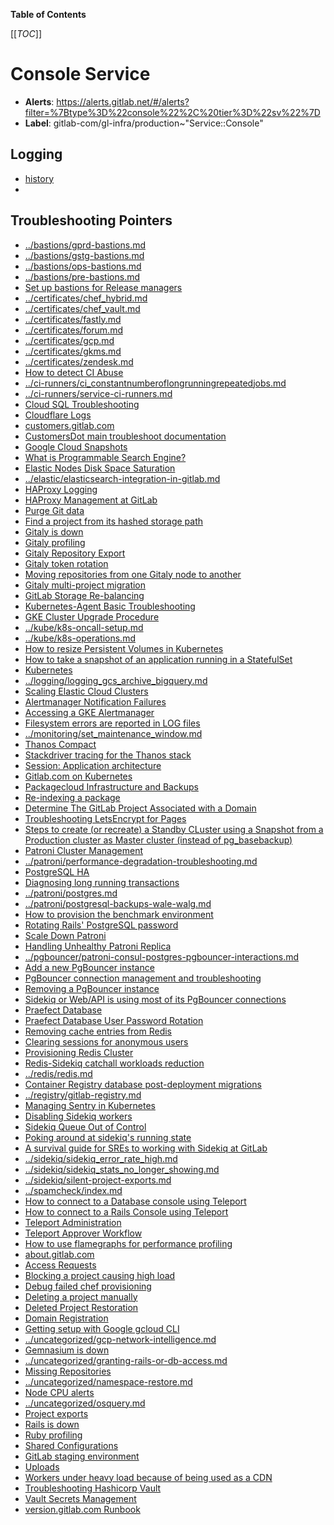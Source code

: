 <!-- MARKER: do not edit this section directly. Edit services/service-catalog.yml then run scripts/generate-docs -->

**Table of Contents**

[[_TOC_]]

# Console Service

* **Alerts**: <https://alerts.gitlab.net/#/alerts?filter=%7Btype%3D%22console%22%2C%20tier%3D%22sv%22%7D>
* **Label**: gitlab-com/gl-infra/production~"Service::Console"

## Logging

* [history]()
* []()

## Troubleshooting Pointers

* [../bastions/gprd-bastions.md](../bastions/gprd-bastions.md)
* [../bastions/gstg-bastions.md](../bastions/gstg-bastions.md)
* [../bastions/ops-bastions.md](../bastions/ops-bastions.md)
* [../bastions/pre-bastions.md](../bastions/pre-bastions.md)
* [Set up bastions for Release managers](../bastions/rm-bastion-access.md)
* [../certificates/chef_hybrid.md](../certificates/chef_hybrid.md)
* [../certificates/chef_vault.md](../certificates/chef_vault.md)
* [../certificates/fastly.md](../certificates/fastly.md)
* [../certificates/forum.md](../certificates/forum.md)
* [../certificates/gcp.md](../certificates/gcp.md)
* [../certificates/gkms.md](../certificates/gkms.md)
* [../certificates/zendesk.md](../certificates/zendesk.md)
* [How to detect CI Abuse](../ci-runners/ci-abuse-handling.md)
* [../ci-runners/ci_constantnumberoflongrunningrepeatedjobs.md](../ci-runners/ci_constantnumberoflongrunningrepeatedjobs.md)
* [../ci-runners/service-ci-runners.md](../ci-runners/service-ci-runners.md)
* [Cloud SQL Troubleshooting](../cloud-sql/cloud-sql.md)
* [Cloudflare Logs](../cloudflare/logging.md)
* [customers.gitlab.com](../customersdot/api-key-rotation.md)
* [CustomersDot main troubleshoot documentation](../customersdot/overview.md)
* [Google Cloud Snapshots](../disaster-recovery/gcp-snapshots.md)
* [What is Programmable Search Engine?](../docs.gitlab.com/programmableSearch.md)
* [Elastic Nodes Disk Space Saturation](../elastic/disk_space_saturation.md)
* [../elastic/elasticsearch-integration-in-gitlab.md](../elastic/elasticsearch-integration-in-gitlab.md)
* [HAProxy Logging](../frontend/haproxy-logging.md)
* [HAProxy Management at GitLab](../frontend/haproxy.md)
* [Purge Git data](../git/purge-git-data.md)
* [Find a project from its hashed storage path](../gitaly/find-project-from-hashed-storage.md)
* [Gitaly is down](../gitaly/gitaly-down.md)
* [Gitaly profiling](../gitaly/gitaly-profiling.md)
* [Gitaly Repository Export](../gitaly/gitaly-repositry-export.md)
* [Gitaly token rotation](../gitaly/gitaly-token-rotation.md)
* [Moving repositories from one Gitaly node to another](../gitaly/move-repositories.md)
* [Gitaly multi-project migration](../gitaly/multi-project-migration.md)
* [GitLab Storage Re-balancing](../gitaly/storage-rebalancing.md)
* [Kubernetes-Agent Basic Troubleshooting](../kas/kubernetes-agent-basic-troubleshooting.md)
* [GKE Cluster Upgrade Procedure](../kube/k8s-cluster-upgrade.md)
* [../kube/k8s-oncall-setup.md](../kube/k8s-oncall-setup.md)
* [../kube/k8s-operations.md](../kube/k8s-operations.md)
* [How to resize Persistent Volumes in Kubernetes](../kube/k8s-pvc-resize.md)
* [How to take a snapshot of an application running in a StatefulSet](../kube/k8s-sts-snapshot.md)
* [Kubernetes](../kube/kubernetes.md)
* [../logging/logging_gcs_archive_bigquery.md](../logging/logging_gcs_archive_bigquery.md)
* [Scaling Elastic Cloud Clusters](../logging/scaling.md)
* [Alertmanager Notification Failures](../monitoring/alertmanager-notification-failures.md)
* [Accessing a GKE Alertmanager](../monitoring/alerts_gke.md)
* [Filesystem errors are reported in LOG files](../monitoring/filesystem_alerts.md)
* [../monitoring/set_maintenance_window.md](../monitoring/set_maintenance_window.md)
* [Thanos Compact](../monitoring/thanos-compact.md)
* [Stackdriver tracing for the Thanos stack](../monitoring/thanos-tracing.md)
* [Session: Application architecture](../onboarding/architecture.md)
* [Gitlab.com on Kubernetes](../onboarding/gitlab.com_on_k8s.md)
* [Packagecloud Infrastructure and Backups](../packagecloud/infrastructure.md)
* [Re-indexing a package](../packagecloud/reindex-package.md)
* [Determine The GitLab Project Associated with a Domain](../pages/pages-domain-lookup.md)
* [Troubleshooting LetsEncrypt for Pages](../pages/pages-letsencrypt.md)
* [Steps to create (or recreate) a Standby CLuster using a Snapshot from a Production cluster as Master cluster (instead of pg_basebackup)](../patroni/build_cluster_from_snapshot.md)
* [Patroni Cluster Management](../patroni/patroni-management.md)
* [../patroni/performance-degradation-troubleshooting.md](../patroni/performance-degradation-troubleshooting.md)
* [PostgreSQL HA](../patroni/pg-ha.md)
* [Diagnosing long running transactions](../patroni/postgres-long-running-transaction.md)
* [../patroni/postgres.md](../patroni/postgres.md)
* [../patroni/postgresql-backups-wale-walg.md](../patroni/postgresql-backups-wale-walg.md)
* [How to provision the benchmark environment](../patroni/provisioning_bench_env.md)
* [Rotating Rails' PostgreSQL password](../patroni/rotating-rails-postgresql-password.md)
* [Scale Down Patroni](../patroni/scale-down-patroni.md)
* [Handling Unhealthy Patroni Replica](../patroni/unhealthy_patroni_node_handling.md)
* [../pgbouncer/patroni-consul-postgres-pgbouncer-interactions.md](../pgbouncer/patroni-consul-postgres-pgbouncer-interactions.md)
* [Add a new PgBouncer instance](../pgbouncer/pgbouncer-add-instance.md)
* [PgBouncer connection management and troubleshooting](../pgbouncer/pgbouncer-connections.md)
* [Removing a PgBouncer instance](../pgbouncer/pgbouncer-remove-instance.md)
* [Sidekiq or Web/API is using most of its PgBouncer connections](../pgbouncer/pgbouncer-saturation.md)
* [Praefect Database](../praefect/praefect-database.md)
* [Praefect Database User Password Rotation](../praefect/praefect-password-rotation.md)
* [Removing cache entries from Redis](../redis-cluster-cache/remove-cache-entries.md)
* [Clearing sessions for anonymous users](../redis/clear_anonymous_sessions.md)
* [Provisioning Redis Cluster](../redis/provisioning-redis-cluster.md)
* [Redis-Sidekiq catchall workloads reduction](../redis/redis-sidekiq-catchall-workloads-reduction.md)
* [../redis/redis.md](../redis/redis.md)
* [Container Registry database post-deployment migrations](../registry/db-post-deployment-migrations.md)
* [../registry/gitlab-registry.md](../registry/gitlab-registry.md)
* [Managing Sentry in Kubernetes](../sentry/sentry.md)
* [Disabling Sidekiq workers](../sidekiq/disabling-a-worker.md)
* [Sidekiq Queue Out of Control](../sidekiq/large-sidekiq-queue.md)
* [Poking around at sidekiq's running state](../sidekiq/sidekiq-inspection.md)
* [A survival guide for SREs to working with Sidekiq at GitLab](../sidekiq/sidekiq-survival-guide-for-sres.md)
* [../sidekiq/sidekiq_error_rate_high.md](../sidekiq/sidekiq_error_rate_high.md)
* [../sidekiq/sidekiq_stats_no_longer_showing.md](../sidekiq/sidekiq_stats_no_longer_showing.md)
* [../sidekiq/silent-project-exports.md](../sidekiq/silent-project-exports.md)
* [../spamcheck/index.md](../spamcheck/index.md)
* [How to connect to a Database console using Teleport](../teleport/Connect_to_Database_Console_via_Teleport.md)
* [How to connect to a Rails Console using Teleport](../teleport/Connect_to_Rails_Console_via_Teleport.md)
* [Teleport Administration](../teleport/teleport_admin.md)
* [Teleport Approver Workflow](../teleport/teleport_approval_workflow.md)
* [How to use flamegraphs for performance profiling](../tutorials/how_to_use_flamegraphs_for_perf_profiling.md)
* [about.gitlab.com](../uncategorized/about-gitlab-com.md)
* [Access Requests](../uncategorized/access-requests.md)
* [Blocking a project causing high load](../uncategorized/block-high-load-project.md)
* [Debug failed chef provisioning](../uncategorized/debug-failed-chef-provisioning.md)
* [Deleting a project manually](../uncategorized/delete-projects-manually.md)
* [Deleted Project Restoration](../uncategorized/deleted-project-restore.md)
* [Domain Registration](../uncategorized/domain-registration.md)
* [Getting setup with Google gcloud CLI](../uncategorized/gcloud-cli.md)
* [../uncategorized/gcp-network-intelligence.md](../uncategorized/gcp-network-intelligence.md)
* [Gemnasium is down](../uncategorized/gemnasium_is_down.md)
* [../uncategorized/granting-rails-or-db-access.md](../uncategorized/granting-rails-or-db-access.md)
* [Missing Repositories](../uncategorized/missing_repos.md)
* [../uncategorized/namespace-restore.md](../uncategorized/namespace-restore.md)
* [Node CPU alerts](../uncategorized/node_cpu.md)
* [../uncategorized/osquery.md](../uncategorized/osquery.md)
* [Project exports](../uncategorized/project-export.md)
* [Rails is down](../uncategorized/rails-is-down.md)
* [Ruby profiling](../uncategorized/ruby-profiling.md)
* [Shared Configurations](../uncategorized/shared-configurations.md)
* [GitLab staging environment](../uncategorized/staging-environment.md)
* [Uploads](../uncategorized/uploads.md)
* [Workers under heavy load because of being used as a CDN](../uncategorized/workers-high-load.md)
* [Troubleshooting Hashicorp Vault](../vault/troubleshooting.md)
* [Vault Secrets Management](../vault/vault.md)
* [version.gitlab.com Runbook](../version/version-gitlab-com.md)
<!-- END_MARKER -->

<!-- ## Summary -->

<!-- ## Architecture -->

<!-- ## Performance -->

<!-- ## Scalability -->

<!-- ## Availability -->

<!-- ## Durability -->

<!-- ## Security/Compliance -->

<!-- ## Monitoring/Alerting -->

<!-- ## Links to further Documentation -->

